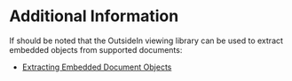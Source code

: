 # Additional Information

If should be noted that the OutsideIn viewing library can be used to extract embedded objects from supported documents:

- [Extracting Embedded Document Objects](https://github.com/sdckey/EnScript-Samples/tree/master/15%20-%20Working%20With%20Document%20and%20Report%20Content/Extracting%20Embedded%20Document%20Objects)
